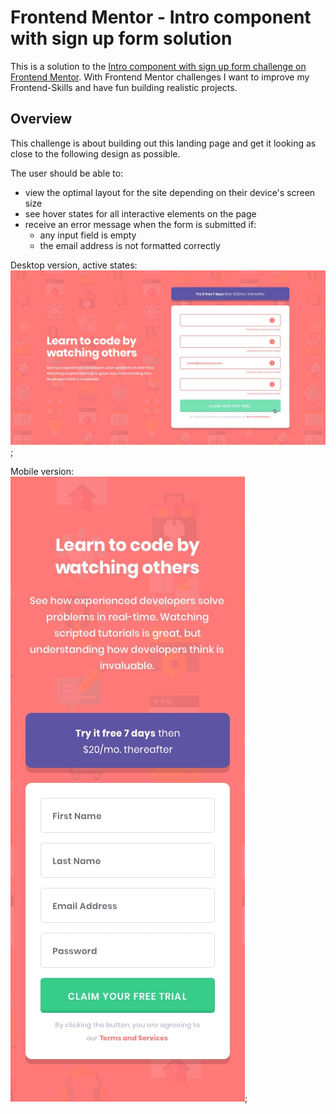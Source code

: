 # Frontend Mentor - Intro component with sign up form solution

This is a solution to the [Intro component with sign up form challenge on Frontend Mentor](https://www.frontendmentor.io/challenges/intro-component-with-signup-form-5cf91bd49edda32581d28fd1). With Frontend Mentor challenges I want to improve my Frontend-Skills and have fun building realistic projects.

## Overview

This challenge is about building out this landing page and get it looking as close to the following design as possible.

The user should be able to:
- view the optimal layout for the site depending on their device's screen size
- see hover states for all interactive elements on the page
- receive an error message when the form is submitted if:
  - any input field is empty
  - the email address is not formatted correctly

Desktop version, active states:\
![](design/active-states.jpg);

Mobile version:\
![](design/mobile-design.jpg);
